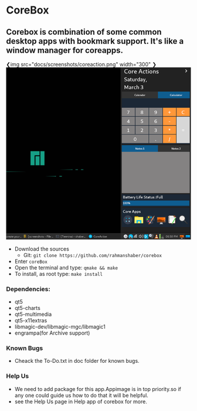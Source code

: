 # CoreBox

## Corebox is combination of some common desktop apps with bookmark support. It's like a window manager for coreapps.

❮img src="docs/screenshots/coreaction.png" width="300" ❯
![](docs/screenshots/coreaction.png)

* Download the sources
   - Git: `git clone https://github.com/rahmanshaber/corebox`
* Enter `coreBox`
* Open the terminal and type: `qmake && make`
* To install, as root type: `make install`

### Dependencies:
* qt5
* qt5-charts
* qt5-multimedia
* qt5-x11extras
* libmagic-dev/libmagic-mgc/libmagic1
* engrampa(for Archive support)

### Known Bugs
* Cheack the To-Do.txt in doc folder for known bugs.

### Help Us
* We need to add package for this app.Appimage is in top priority.so if any one could guide us how to do that it will be helpful.
* see the Help Us page in Help app of corebox for more.